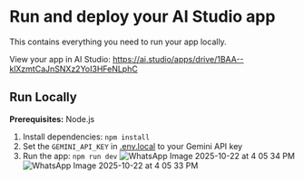 
# Run and deploy your AI Studio app

This contains everything you need to run your app locally.

View your app in AI Studio: https://ai.studio/apps/drive/1BAA--klXzmtCaJnSNXz2YoI3HFeNLphC

## Run Locally

**Prerequisites:**  Node.js


1. Install dependencies:
   `npm install`
2. Set the `GEMINI_API_KEY` in [.env.local](.env.local) to your Gemini API key
3. Run the app:
   `npm run dev`
![WhatsApp Image 2025-10-22 at 4 05 34 PM](https://github.com/user-attachments/assets/5f510f26-ac8b-4cc9-8168-7865509bb731)
![WhatsApp Image 2025-10-22 at 4 05 33 PM](https://github.com/user-attachments/assets/b58615a8-8206-4a31-9af9-0f59ebdc08a1)

